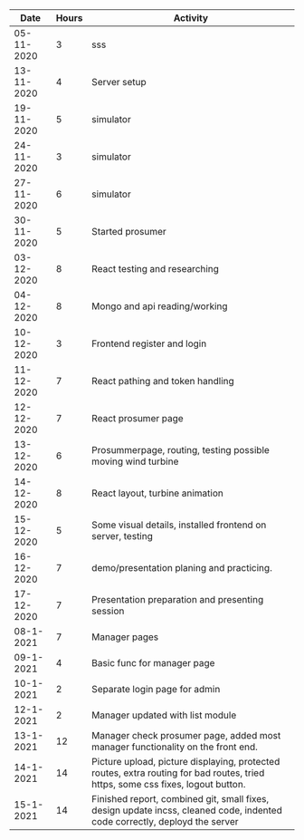 ##
| Date        | Hours   | Activity                                       |
| ----------- | ------- |------------------------------------------------|
| 05-11-2020| 3       |   sss    | Research
| 13-11-2020   | 4     |   Server setup  |
| 19-11-2020|     5   |  simulator   |
| 24-11-2020   | 3       |   simulator    |
| 27-11-2020     | 6       |   simulator    |
|30-11-2020    | 5     |   Started prosumer    |
| 03-12-2020    | 8     |   React testing and researching    |
| 04-12-2020      | 8       |   Mongo and api reading/working    |
| 10-12-2020      | 3       |   Frontend register and login    |
| 11-12-2020       | 7       |   React pathing and token handling    |
| 12-12-2020      | 7       |   React prosumer page    |
| 13-12-2020     | 6       |   Prosummerpage, routing, testing possible moving wind turbine    |
| 14-12-2020  | 8       |   React layout, turbine animation     |
| 15-12-2020    | 5       |  Some visual details, installed frontend on server, testing   |
| 16-12-2020   | 7       |   demo/presentation planing and practicing.    |
| 17-12-2020      | 7       |   Presentation preparation and presenting session    |
| 08-1-2021        | 7       |   Manager pages    |
| 09-1-2021        | 4       |   Basic func for manager page    |
| 10-1-2021        | 2       |   Separate login page for admin    |
| 12-1-2021        | 2       |   Manager updated with list module    |
| 13-1-2021       | 12  |   Manager check prosumer page, added most manager functionality on the front end.    |
| 14-1-2021 | 14 |Picture upload, picture displaying, protected routes, extra routing for bad routes, tried https, some css fixes, logout button. |
| 15-1-2021        | 14       |   Finished report, combined git, small fixes, design update incss, cleaned code, indented code correctly, deployd the server |

